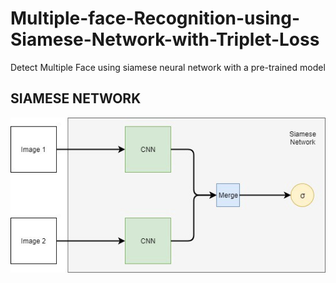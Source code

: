 # Multiple-face-Recognition-using-Siamese-Network-with-Triplet-Loss

Detect Multiple Face using siamese neural network with a pre-trained model

## SIAMESE NETWORK

![network](https://github.com/DB11051998/Multifle-face-Recognition-using-Siamese-Network-with-Triplet-Loss/blob/main/siamese_network.jpeg)
